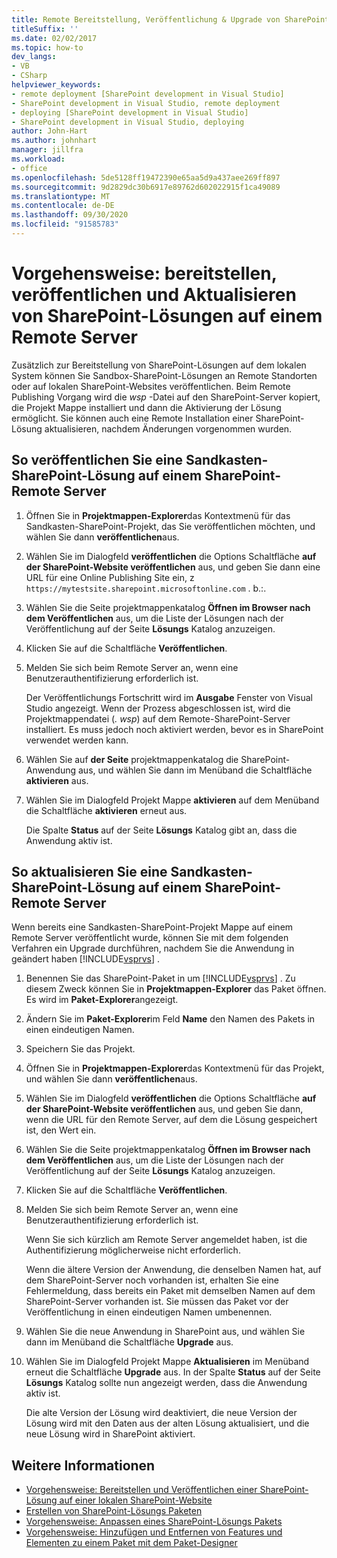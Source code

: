 ```yaml
---
title: Remote Bereitstellung, Veröffentlichung & Upgrade von SharePoint-Lösungen
titleSuffix: ''
ms.date: 02/02/2017
ms.topic: how-to
dev_langs:
- VB
- CSharp
helpviewer_keywords:
- remote deployment [SharePoint development in Visual Studio]
- SharePoint development in Visual Studio, remote deployment
- deploying [SharePoint development in Visual Studio]
- SharePoint development in Visual Studio, deploying
author: John-Hart
ms.author: johnhart
manager: jillfra
ms.workload:
- office
ms.openlocfilehash: 5de5128ff19472390e65aa5d9a437aee269ff897
ms.sourcegitcommit: 9d2829dc30b6917e89762d602022915f1ca49089
ms.translationtype: MT
ms.contentlocale: de-DE
ms.lasthandoff: 09/30/2020
ms.locfileid: "91585783"
---
```

# <a name="how-to-deploy-publish-and-upgrade-sharepoint-solutions-on-a-remote-server"></a>Vorgehensweise: bereitstellen, veröffentlichen und Aktualisieren von SharePoint-Lösungen auf einem Remote Server
  Zusätzlich zur Bereitstellung von SharePoint-Lösungen auf dem lokalen System können Sie Sandbox-SharePoint-Lösungen an Remote Standorten oder auf lokalen SharePoint-Websites veröffentlichen. Beim Remote Publishing Vorgang wird die *wsp* -Datei auf den SharePoint-Server kopiert, die Projekt Mappe installiert und dann die Aktivierung der Lösung ermöglicht. Sie können auch eine Remote Installation einer SharePoint-Lösung aktualisieren, nachdem Änderungen vorgenommen wurden.

## <a name="to-publish-a-sandboxed-sharepoint-solution-to-a-remote-sharepoint-server"></a>So veröffentlichen Sie eine Sandkasten-SharePoint-Lösung auf einem SharePoint-Remote Server

1. Öffnen Sie in **Projektmappen-Explorer**das Kontextmenü für das Sandkasten-SharePoint-Projekt, das Sie veröffentlichen möchten, und wählen Sie dann **veröffentlichen**aus.

2. Wählen Sie im Dialogfeld **veröffentlichen** die Options Schaltfläche **auf der SharePoint-Website veröffentlichen** aus, und geben Sie dann eine URL für eine Online Publishing Site ein, z `https://mytestsite.sharepoint.microsoftonline.com` . b.:.

3. Wählen Sie die Seite projektmappenkatalog **Öffnen im Browser nach dem Veröffentlichen** aus, um die Liste der Lösungen nach der Veröffentlichung auf der Seite **Lösungs** Katalog anzuzeigen.

4. Klicken Sie auf die Schaltfläche **Veröffentlichen**.

5. Melden Sie sich beim Remote Server an, wenn eine Benutzerauthentifizierung erforderlich ist.

     Der Veröffentlichungs Fortschritt wird im **Ausgabe** Fenster von Visual Studio angezeigt. Wenn der Prozess abgeschlossen ist, wird die Projektmappendatei (*. wsp*) auf dem Remote-SharePoint-Server installiert. Es muss jedoch noch aktiviert werden, bevor es in SharePoint verwendet werden kann.

6. Wählen Sie auf **der Seite** projektmappenkatalog die SharePoint-Anwendung aus, und wählen Sie dann im Menüband die Schaltfläche **aktivieren** aus.

7. Wählen Sie im Dialogfeld Projekt Mappe **aktivieren** auf dem Menüband die Schaltfläche **aktivieren** erneut aus.

     Die Spalte **Status** auf der Seite **Lösungs** Katalog gibt an, dass die Anwendung aktiv ist.

## <a name="to-upgrade-a-sandboxed-sharepoint-solution-on-a-remote-sharepoint-server"></a>So aktualisieren Sie eine Sandkasten-SharePoint-Lösung auf einem SharePoint-Remote Server
 Wenn bereits eine Sandkasten-SharePoint-Projekt Mappe auf einem Remote Server veröffentlicht wurde, können Sie mit dem folgenden Verfahren ein Upgrade durchführen, nachdem Sie die Anwendung in geändert haben [!INCLUDE[vsprvs](../sharepoint/includes/vsprvs-md.md)] .

1. Benennen Sie das SharePoint-Paket in um [!INCLUDE[vsprvs](../sharepoint/includes/vsprvs-md.md)] . Zu diesem Zweck können Sie in **Projektmappen-Explorer** das Paket öffnen. Es wird im **Paket-Explorer**angezeigt.

2. Ändern Sie im **Paket-Explorer**im Feld **Name** den Namen des Pakets in einen eindeutigen Namen.

3. Speichern Sie das Projekt.

4. Öffnen Sie in **Projektmappen-Explorer**das Kontextmenü für das Projekt, und wählen Sie dann **veröffentlichen**aus.

5. Wählen Sie im Dialogfeld **veröffentlichen** die Options Schaltfläche **auf der SharePoint-Website veröffentlichen** aus, und geben Sie dann, wenn die URL für den Remote Server, auf dem die Lösung gespeichert ist, den Wert ein.

6. Wählen Sie die Seite projektmappenkatalog **Öffnen im Browser nach dem Veröffentlichen** aus, um die Liste der Lösungen nach der Veröffentlichung auf der Seite **Lösungs** Katalog anzuzeigen.

7. Klicken Sie auf die Schaltfläche **Veröffentlichen**.

8. Melden Sie sich beim Remote Server an, wenn eine Benutzerauthentifizierung erforderlich ist.

     Wenn Sie sich kürzlich am Remote Server angemeldet haben, ist die Authentifizierung möglicherweise nicht erforderlich.

     Wenn die ältere Version der Anwendung, die denselben Namen hat, auf dem SharePoint-Server noch vorhanden ist, erhalten Sie eine Fehlermeldung, dass bereits ein Paket mit demselben Namen auf dem SharePoint-Server vorhanden ist. Sie müssen das Paket vor der Veröffentlichung in einen eindeutigen Namen umbenennen.

9. Wählen Sie die neue Anwendung in SharePoint aus, und wählen Sie dann im Menüband die Schaltfläche **Upgrade** aus.

10. Wählen Sie im Dialogfeld Projekt Mappe **Aktualisieren** im Menüband erneut die Schaltfläche **Upgrade** aus. In der Spalte **Status** auf der Seite **Lösungs** Katalog sollte nun angezeigt werden, dass die Anwendung aktiv ist.

     Die alte Version der Lösung wird deaktiviert, die neue Version der Lösung wird mit den Daten aus der alten Lösung aktualisiert, und die neue Lösung wird in SharePoint aktiviert.

## <a name="see-also"></a>Weitere Informationen
- [Vorgehensweise: Bereitstellen und Veröffentlichen einer SharePoint-Lösung auf einer lokalen SharePoint-Website](../sharepoint/how-to-deploy-and-publish-a-sharepoint-solution-to-a-local-sharepoint-site.md)
- [Erstellen von SharePoint-Lösungs Paketen](../sharepoint/creating-sharepoint-solution-packages.md)
- [Vorgehensweise: Anpassen eines SharePoint-Lösungs Pakets](../sharepoint/how-to-customize-a-sharepoint-solution-package.md)
- [Vorgehensweise: Hinzufügen und Entfernen von Features und Elementen zu einem Paket mit dem Paket-Designer](../sharepoint/how-to-add-and-remove-features-and-items-to-a-package-by-using-the-package-designer.md)
